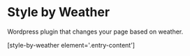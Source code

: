 Style by Weather
================

Wordpress plugin that changes your page based on weather.


[style-by-weather element='.entry-content']
